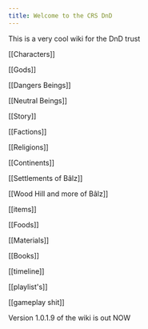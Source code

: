 ```yaml
---
title: Welcome to the CRS DnD
---
```


This is a very cool wiki for the DnD trust

[[Characters]]

[[Gods]]

[[Dangers Beings]]

[[Neutral Beings]]

[[Story]]

[[Factions]]

[[Religions]]

[[Continents]]

[[Settlements of Bâlz]]

[[Wood Hill and more of Bâlz]]

[[items]]

[[Foods]]

[[Materials]]

[[Books]]

[[timeline]]

[[playlist's]]

[[gameplay shit]]


Version 1.0.1.9 of the wiki is out NOW


